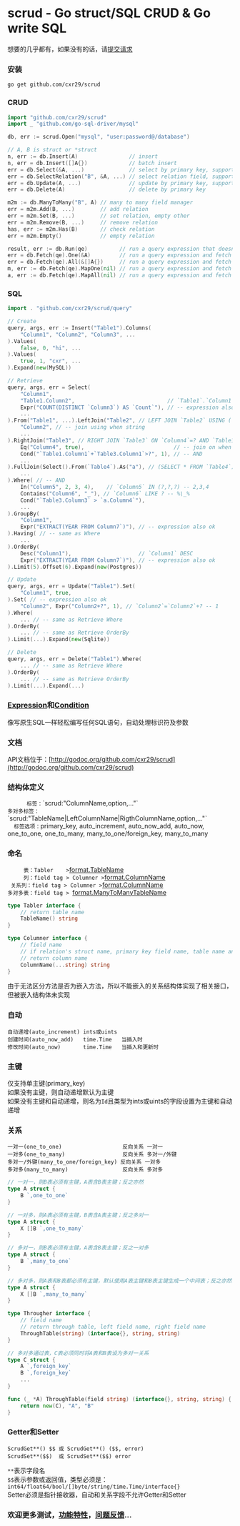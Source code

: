 scrud - Go struct/SQL CRUD & Go write SQL
===

想要的几乎都有，如果没有的话，请[提交请求](https://github.com/cxr29/scrud/pulls)

### 安装
```go get github.com/cxr29/scrud```

### CRUD
```Go
import "github.com/cxr29/scrud"
import _ "github.com/go-sql-driver/mysql"

db, err := scrud.Open("mysql", "user:password@/database")

// A, B is struct or *struct
n, err := db.Insert(A)                // insert
n, err = db.Insert([]A{})             // batch insert
err = db.Select(&A, ...)              // select by primary key, support include or exclude columns
err = db.SelectRelation("B", &A, ...) // select relation field, support include or exclude columns
err = db.Update(A, ...)               // update by primary key, support include or exclude columns
err = db.Delete(A)                    // delete by primary key

m2m := db.ManyToMany("B", A) // many to many field manager
err = m2m.Add(B, ...)        // add relation
err = m2m.Set(B, ...)        // set relation, empty other
err = m2m.Remove(B, ...)     // remove relation
has, err := m2m.Has(B)       // check relation
err = m2m.Empty()            // empty relation

result, err := db.Run(qe)          // run a query expression that doesn't return rows
err = db.Fetch(qe).One(&A)         // run a query expression and fetch one row to struct
err = db.Fetch(qe).All(&[]A{})     // run a query expression and fetch rows to slice of struct
m, err := db.Fetch(qe).MapOne(nil) // run a query expression and fetch one row as map, support set column type
a, err := db.Fetch(qe).MapAll(nil) // run a query expression and fetch rows as slice of map, support set column type
```

### SQL
```Go
import . "github.com/cxr29/scrud/query"

// Create
query, args, err := Insert("Table1").Columns(
	"Column1", "Column2", "Column3", ...
).Values(
	false, 0, "hi", ...
).Values(
	true, 1, "cxr", ...
).Expand(new(MySQL))

// Retrieve
query, args, err = Select(
	"Column1",
	"Table1.Column2",                             // `Table1`.`Column1`
	Expr("COUNT(DISTINCT `Column3`) AS `Count`"), // -- expression also ok
	...
).From("Table1", ...).LeftJoin("Table2", // LEFT JOIN `Table2` USING (`Column2`, ...)
	"Column2", // -- join using when string
	...
).RightJoin("Table3", // RIGHT JOIN `Table3` ON `Column4`=? AND `Table1`.`Column1`+`Table3`.`Column1`>? ... -- true, 1
	Eq("Column4", true),                            // -- join on when Condition
	Cond("`Table1.Column1`+`Table3.Column1`>?", 1), // -- AND
	...
).FullJoin(Select().From(`Table4`).As("a"), // (SELECT * FROM `Table4`) AS `a` -- join subquery
	...
).Where( // -- AND
	In("Column5", 2, 3, 4),    // `Column5` IN (?,?,?) -- 2,3,4
	Contains("Column6", "_"), // `Column6` LIKE ? -- %\_%
	Cond("`Table3.Column3` > `a.Column4`"),
	...
).GroupBy(
	"Column1",
	Expr("EXTRACT(YEAR FROM Column7`)"), // -- expression also ok
).Having( // -- same as Where
	...
).OrderBy(
	Desc("Column1"),                     // `Column1` DESC
	Expr("EXTRACT(YEAR FROM Column7`)"), // -- expression also ok
).Limit(5).Offset(6).Expand(new(Postgres))

// Update
query, args, err = Update("Table1").Set(
	"Column1", true,
).Set( // -- expression also ok
	"Column2", Expr("Column2+?", 1), // `Column2`=`Column2`+? -- 1
).Where(
	... // -- same as Retrieve Where
).OrderBy(
	... // -- same as Retrieve OrderBy
).Limit(...).Expand(new(Sqlite))

// Delete
query, args, err = Delete("Table1").Where(
	... // -- same as Retrieve Where
).OrderBy(
	... // -- same as Retrieve OrderBy
).Limit(...).Expand(...)
```

### [Expression](http://godoc.org/github.com/cxr29/scrud/query#Expression)和[Condition](http://godoc.org/github.com/cxr29/scrud/query#Condition)
像写原生SQL一样轻松编写任何SQL语句，自动处理标识符及参数

### 文档
API文档位于：[http://godoc.org/github.com/cxr29/scrud](http://godoc.org/github.com/cxr29/scrud)

### 结构体定义
`      标签：`\`scrud:"ColumnName,option,..."\`  
`多对多标签：`\`scrud:"TableName|LeftColumnName|RigthColumnName,option,..."\`  
`  标签选项：`primary_key, auto_increment, auto_now_add, auto_now, one_to_one, one_to_many, many_to_one/foreign_key, many_to_many  

### 命名
`      表：Tabler    > `[format.TableName](http://godoc.org/github.com/cxr29/scrud/format#pkg-variables)  
`      列：field tag > Columner > `[format.ColumnName](http://godoc.org/github.com/cxr29/scrud/format#pkg-variables)  
`  关系列：field tag > Columner > `[format.ColumnName](http://godoc.org/github.com/cxr29/scrud/format#pkg-variables)  
`多对多表：field tag > `[format.ManyToManyTableName](http://godoc.org/github.com/cxr29/scrud/format#pkg-variables)  

```Go
type Tabler interface {
	// return table name
	TableName() string
}

type Columner interface {
	// field name
	// if relation's struct name, primary key field name, table name and primary key column name
	// return column name
	ColumnName(...string) string
}
```

由于无法区分方法是否为嵌入方法，所以不能嵌入的关系结构体实现了相关接口，但被嵌入结构体未实现  

### 自动
```
自动递增(auto_increment) ints或uints
创建时间(auto_now_add)   time.Time   当插入时
修改时间(auto_now)       time.Time   当插入和更新时
```
### 主键
仅支持单主键(primary_key)  
如果没有主键，则自动递增默认为主键  
如果没有主键和自动递增，则名为`Id`且类型为ints或uints的字段设置为主键和自动递增  

### 关系
```
一对一(one_to_one)                   反向关系 一对一
一对多(one_to_many)                  反向关系 多对一/外键
多对一/外键(many_to_one/foreign_key) 反向关系 一对多
多对多(many_to_many)                 反向关系 多对多
```
```Go
// 一对一，则B表必须有主键，A表含B表主键；反之亦然
type A struct {
	B `,one_to_one`
}

// 一对多，则A表必须有主键，B表含A表主键；反之多对一
type A struct {
	X []B `,one_to_many`
}

// 多对一，则B表必须有主键，A表含B表主键；反之一对多
type A struct {
	B `,many_to_one`
}

// 多对多，则A表和B表都必须有主键，默认使用A表主键和B表主键生成一个中间表；反之亦然
type A struct {
	X []B `,many_to_many`
}

type Througher interface {
	// field name
	// return through table, left field name, right field name
	ThroughTable(string) (interface{}, string, string)
}

// 多对多通过表，C表必须同时将A表和B表设为多对一关系
type C struct {
	A `,foreign_key`
	B `,foreign_key`
	...
}

func (_ *A) ThroughTable(field string) (interface{}, string, string) {
	return new(C), "A", "B"
}
```

### Getter和Setter
```
ScrudGet**() $$ 或 ScrudGet**() ($$, error)
ScrudSet**($$)  或 ScrudSet**($$) error
```
`**`表示字段名  
`$$`表示参数或返回值，类型必须是：`int64/float64/bool/[]byte/string/time.Time/interface{}`  
Setter必须是指针接收器，自动和关系字段不允许Getter和Setter  

### 欢迎更多测试，[功能特性](https://github.com/cxr29/scrud/pulls)，[问题反馈](https://github.com/cxr29/scrud/issues)...
